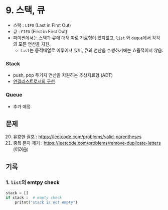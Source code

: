 # 9. 스택, 큐

- 스택 : `LIFO` (Last in First Out)
- 큐 : `FIFO` (First in First Out)
- 파이썬에서는 스택과 큐에 대해 따로 자료형이 있지않고, `list` 와 `deque`에서 각각의 모든 연산을 지원.
  - `list`는 동적배열로 이루어져 있어, 큐의 연산을 수행하기에는 효율적이지 않음.

### Stack

- push, pop 두가지 연산을 지원하는 추상자료형 (ADT)
- [연결리스트로서의 구현](stack_linked_list.ipynb)

### Queue

- 추가 예정

## 문제

20. 유효한 괄호 : https://leetcode.com/problems/valid-parentheses
21. 중복 문자 제거 : https://leetcode.com/problems/remove-duplicate-letters (어려움)

## 기록

### 1. `list`의 emtpy check

```python
stack = []
if stack :  # empty check
    pritnt("stack is not empty")
```
